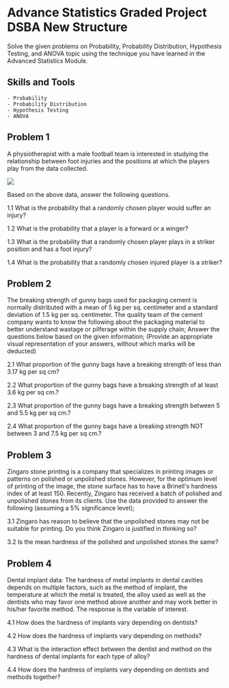# Advance Statistics Graded Project DSBA New Structure

Solve the given problems on Probability, Probability Distribution, Hypothesis Testing, and ANOVA topic using the technique you have learned in the Advanced Statistics Module.

## Skills and Tools

    - Probability
    - Probability Distribution
    - Hypothesis Testing
    - ANOVA

## Problem 1
A physiotherapist with a male football team is interested in studying the relationship between foot injuries and the positions at which the players play from the data collected.

![
](image.png)

Based on the above data, answer the following questions.

 1.1 What is the probability that a randomly chosen player would suffer an injury?

 1.2 What is the probability that a player is a forward or a winger?

 1.3 What is the probability that a randomly chosen player plays in a striker position and has a foot injury?

 1.4 What is the probability that a randomly chosen injured player is a striker?

## Problem 2
The breaking strength of gunny bags used for packaging cement is normally distributed with a mean of 5 kg per sq. centimeter and a standard deviation of 1.5 kg per sq. centimeter. The quality team of the cement company wants to know the following about the packaging material to better understand wastage or pilferage within the supply chain; Answer the questions below based on the given information; (Provide an appropriate visual representation of your answers, without which marks will be deducted)

 2.1 What proportion of the gunny bags have a breaking strength of less than 3.17 kg per sq cm?

 2.2 What proportion of the gunny bags have a breaking strength of at least 3.6 kg per sq cm.?

 2.3 What proportion of the gunny bags have a breaking strength between 5 and 5.5 kg per sq cm.?

 2.4 What proportion of the gunny bags have a breaking strength NOT between 3 and 7.5 kg per sq cm.? 

## Problem 3
Zingaro stone printing is a company that specializes in printing images or patterns on polished or unpolished stones. However, for the optimum level of printing of the image, the stone surface has to have a Brinell's hardness index of at least 150. Recently, Zingaro has received a batch of polished and unpolished stones from its clients. Use the data provided to answer the following (assuming a 5% significance level);

 3.1 Zingaro has reason to believe that the unpolished stones may not be suitable for printing. Do you think Zingaro is justified in thinking so?

 3.2 Is the mean hardness of the polished and unpolished stones the same?

## Problem 4
Dental implant data: The hardness of metal implants in dental cavities depends on multiple factors, such as the method of implant, the temperature at which the metal is treated, the alloy used as well as the dentists who may favor one method above another and may work better in his/her favorite method. The response is the variable of interest.

 4.1 How does the hardness of implants vary depending on dentists?

 4.2 How does the hardness of implants vary depending on methods?

 4.3 What is the interaction effect between the dentist and method on the hardness of dental implants for each type of alloy?

 4.4 How does the hardness of implants vary depending on dentists and methods together?

